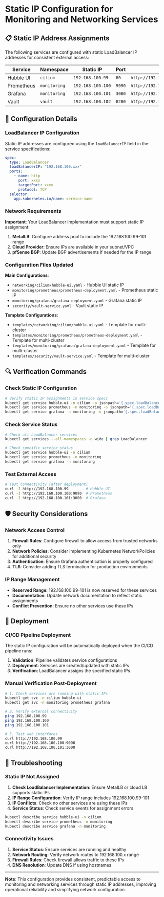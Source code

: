 # Static IP Configuration for Monitoring and Networking Services

## 📋 Static IP Address Assignments

The following services are configured with static LoadBalancer IP addresses for consistent external access:

| Service | Namespace | Static IP | Port | URL |
|---------|-----------|-----------|------|-----|
| Hubble UI | `cilium` | `192.168.100.99` | `80` | `http://192.168.100.99` |
| Prometheus | `monitoring` | `192.168.100.100` | `9090` | `http://192.168.100.100:9090` |
| Grafana | `monitoring` | `192.168.100.101` | `3000` | `http://192.168.100.101:3000` |
| Vault | `vault` | `192.168.100.102` | `8200` | `http://192.168.100.102:8200` |

## 🔧 Configuration Details

### LoadBalancer IP Configuration

Static IP addresses are configured using the `loadBalancerIP` field in the service specifications:

```yaml
spec:
  type: LoadBalancer
  loadBalancerIP: "192.168.100.xxx"
  ports:
    - name: http
      port: xxxx
      targetPort: xxxx
      protocol: TCP
  selector:
    app.kubernetes.io/name: service-name
```

### Network Requirements

**Important**: Your LoadBalancer implementation must support static IP assignment:

1. **MetalLB**: Configure address pool to include the 192.168.100.99-101 range
2. **Cloud Provider**: Ensure IPs are available in your subnet/VPC
3. **pfSense BGP**: Update BGP advertisements if needed for the IP range

### Configuration Files Updated

**Main Configurations**:
- `networking/cilium/hubble-ui.yaml` - Hubble UI static IP
- `monitoring/prometheus/prometheus-deployment.yaml` - Prometheus static IP  
- `monitoring/grafana/grafana-deployment.yaml` - Grafana static IP
- `security/vault-service.yaml` - Vault static IP

**Template Configurations**:
- `templates/networking/cilium/hubble-ui.yaml` - Template for multi-cluster
- `templates/monitoring/prometheus/prometheus-deployment.yaml` - Template for multi-cluster
- `templates/monitoring/grafana/grafana-deployment.yaml` - Template for multi-cluster
- `templates/security/vault-service.yaml` - Template for multi-cluster

## 🔍 Verification Commands

### Check Static IP Configuration

```bash
# Verify static IP assignments in service specs
kubectl get service hubble-ui -n cilium -o jsonpath='{.spec.loadBalancerIP}'
kubectl get service prometheus -n monitoring -o jsonpath='{.spec.loadBalancerIP}'
kubectl get service grafana -n monitoring -o jsonpath='{.spec.loadBalancerIP}'
```

### Check Service Status

```bash
# Check all LoadBalancer services
kubectl get services --all-namespaces -o wide | grep LoadBalancer

# Check specific service status
kubectl get service hubble-ui -n cilium
kubectl get service prometheus -n monitoring  
kubectl get service grafana -n monitoring
```

### Test External Access

```bash
# Test connectivity (after deployment)
curl -I http://192.168.100.99        # Hubble UI
curl -I http://192.168.100.100:9090  # Prometheus
curl -I http://192.168.100.101:3000  # Grafana
```

## 🛡️ Security Considerations

### Network Access Control

1. **Firewall Rules**: Configure firewall to allow access from trusted networks only
2. **Network Policies**: Consider implementing Kubernetes NetworkPolicies for additional security
3. **Authentication**: Ensure Grafana authentication is properly configured
4. **TLS**: Consider adding TLS termination for production environments

### IP Range Management

- **Reserved Range**: 192.168.100.99-101 is now reserved for these services
- **Documentation**: Update network documentation to reflect static assignments
- **Conflict Prevention**: Ensure no other services use these IPs

## 🚀 Deployment

### CI/CD Pipeline Deployment

The static IP configuration will be automatically deployed when the CI/CD pipeline runs:

1. **Validation**: Pipeline validates service configurations
2. **Deployment**: Services are created/updated with static IPs
3. **Verification**: LoadBalancer assigns the specified static IPs

### Manual Verification Post-Deployment

```bash
# 1. Check services are running with static IPs
kubectl get svc -n cilium hubble-ui
kubectl get svc -n monitoring prometheus grafana

# 2. Verify external connectivity
ping 192.168.100.99
ping 192.168.100.100  
ping 192.168.100.101

# 3. Test web interfaces
curl http://192.168.100.99
curl http://192.168.100.100:9090
curl http://192.168.100.101:3000
```

## 🔧 Troubleshooting

### Static IP Not Assigned

1. **Check LoadBalancer Implementation**: Ensure MetalLB or cloud LB supports static IPs
2. **IP Range Configuration**: Verify IP range includes 192.168.100.99-101
3. **IP Conflicts**: Check no other services are using these IPs
4. **Service Status**: Check service events for assignment errors

```bash
kubectl describe service hubble-ui -n cilium
kubectl describe service prometheus -n monitoring
kubectl describe service grafana -n monitoring
```

### Connectivity Issues

1. **Service Status**: Ensure services are running and healthy
2. **Network Routing**: Verify network routes to 192.168.100.x range
3. **Firewall Rules**: Check firewall allows traffic to these IPs
4. **DNS Resolution**: Update DNS if using hostnames

---

**Note**: This configuration provides consistent, predictable access to monitoring and networking services through static IP addresses, improving operational reliability and simplifying network configuration.

